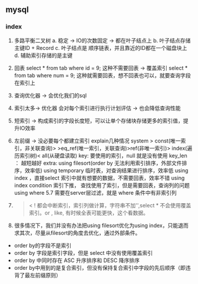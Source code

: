 
## mysql
### index
1. 多路平衡二叉树
    a. 稳定 -> IO的次数固定 -> 都在叶子结点上
    b. 叶子结点存储 主键ID + Record
    c. 叶子结点是 顺序链表，并且靠近的ID都在一个磁盘块上
    d. 辅助索引存储的是主键
2. 回表
 select * from tab where id = 9; 这种不需要回表 -> 覆盖索引
 select * from tab where num = 9; 这种就需要回表，想不回表也可以，就要查询字段在索引上
3. 查询优化器 -> 会优化我们的sql
4. 索引太多-> 优化器 会对每个索引进行执行计划评估 -> 也会降低查询性能
5. 短索引 -> 构成索引的字段长度短，可以让单个存储块存储更多的索引值，提升IO效率
6. 左前缀 -> 没必要每个都建立索引
explain几种情况
system > const(唯一索引，非关联查询)> >eq_ref(唯一索引，关联查询)>ref(非唯一索引)> index(遍历索引树)< all(从硬盘读取)
key: 要使用的索引，null 就是没有使用
key_len ： 越短越好
extra: using filesort(order by 无法利用索引排序，外部文件排序，效率低)
       using temporary 临时表，对查询结果进行排序，效率低
       using index ，直接select 索引中就有想要的数据，不需要回表，效率不错
       using index condition 索引下推， 查找使用了索引，但是需要回表，查询列的问题
       using where 5.7 需要在server层过滤，就是 where 条件中有非索引列

7. >< ! 都会中断索引，索引列做计算，字符串不加'',select * 不会使用覆盖索引。or , like,
    有时候全表可能更快，这个看数据。

8. 很多情况下，我们并没有办法把using filesort优化为using index，只能退而求其次，尽量从filesort的角度去优化，通过外部条件。
 - order by的字段不是索引
 - order by 字段是索引字段，但是 select 中没有使用覆盖索引
 - order by 中同时存在 ASC 升序排序和 DESC 降序排序
 - order by中用到的是复合索引，但没有保持复合索引中字段的先后顺序（即违背了最左前缀原则）